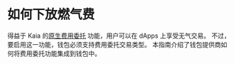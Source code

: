 # 如何下放燃气费

得益于 Kaia 的[原生费用委托](https://docs.kaia.io/build/transactions/fee-delegation/) 功能，用户可以在 dApps 上享受无气交易。 不过，要启用这一功能，钱包必须支持费用委托交易类型。 本指南介绍了钱包提供商如何将费用委托功能集成到钱包中。

